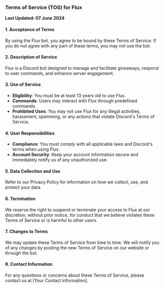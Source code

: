 ### Terms of Service (TOS) for Flux

**Last Updated: 07 June 2024**

#### 1. Acceptance of Terms
By using the Flux bot, you agree to be bound by these Terms of Service. If you do not agree with any part of these terms, you may not use the bot.

#### 2. Description of Service
Flux is a Discord bot designed to manage and facilitate giveaways, respond to user commands, and enhance server engagement. 

#### 3. Use of Service
- **Eligibility**: You must be at least 13 years old to use Flux.
- **Commands**: Users may interact with Flux through predefined commands.
- **Prohibited Uses**: You may not use Flux for any illegal activities, harassment, spamming, or any actions that violate Discord's Terms of Service.

#### 4. User Responsibilities
- **Compliance**: You must comply with all applicable laws and Discord's terms when using Flux.
- **Account Security**: Keep your account information secure and immediately notify us of any unauthorized use.

#### 5. Data Collection and Use
Refer to our Privacy Policy for information on how we collect, use, and protect your data.

#### 6. Termination
We reserve the right to suspend or terminate your access to Flux at our discretion, without prior notice, for conduct that we believe violates these Terms of Service or is harmful to other users.

#### 7. Changes to Terms
We may update these Terms of Service from time to time. We will notify you of any changes by posting the new Terms of Service on our website or through the bot.

#### 8. Contact Information
For any questions or concerns about these Terms of Service, please contact us at [Your Contact Information].
